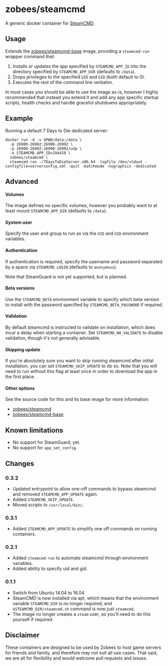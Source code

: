 # zobees/steamcmd

A generic docker container for [SteamCMD](https://developer.valvesoftware.com/wiki/SteamCMD).

## Usage

Extends the [zobees/steamcmd-base](https://github.com/zobees/docker-steamcmd-base) image, providing a `steamcmd-run` wrapper command that:

 1. Installs or updates the app specified by `STEAMCMD_APP_ID` into the directory specified by `STEAMCMD_APP_DIR` (defaults to `/data`).
 2. Drops privileges to the specified `UID` and `GID` (both default to 0).
 3. Executes the rest of the command line verbatim.

In most cases you should be able to use the image as-is, however I highly recommended that instead you extend it and add any app specific startup scripts, health checks and handle graceful shutdowns appropriately.

## Example

Running a default 7 Days to Die dedicated server:

```
docker run -d -v $PWD/data:/data \
  -p 26900-26902:26900-26902 \
  -p 26900-26902:26900-26902/udp \
  -e STEAMCMD_APP_ID=294420 \
  zobees/steamcmd \
  steamcmd-run ./7DaysToDieServer.x86_64 -logfile /dev/stdout -configfile=serverconfig.xml -quit -batchmode -nographics -dedicated
```

## Advanced

#### Volumes

The image defines no specific volumes, however you probably want to at least mount `STEAMCMD_APP_DIR` (defaults to `/data`).

#### System user

Specify the user and group to run as via the `UID` and `GID` environment variables.

#### Authentication

If authentication is required, specify the username and password separated by a space via `STEAMCMD_LOGIN` (defaults to `anonymous`).

Note that SteamGuard is not yet supported, but is planned.

#### Beta versions

Use the `STEAMCMD_BETA` environment variable to specify which beta version to install with the password specified by `STEAMCMD_BETA_PASSWORD` if required.

#### Validation

By default steamcmd is instructed to validate on installation, which does incur a delay when starting a container. Set `STEAMCMD_NO_VALIDATE` to disable validation, though it's not generally advisable.

#### Skipping update

If you're absolutely sure you want to skip running steamcmd after initial installation, you can set `STEAMCMD_SKIP_UPDATE` to do so. Note that you will need to run without this flag at least once in order to download the app in the first place.

#### Other options

See the source code for this and its base image for more information:

 * [zobees/steamcmd](https://github.com/zobees/docker-steamcmd)
 * [zobees/steamcmd-base](https://github.com/zobees/docker-steamcmd-base)

## Known limitations

 * No support for SteamGuard, yet.
 * No support for `app_set_config`.

## Changes

### 0.3.2

 * Updated entrypoint to allow one-off commands to bypass steamcmd and removed `STEAMCMD_APP_UPDATE` again.
 * Added `STEAMCMD_SKIP_UPDATE`.
 * Moved scripts to `/usr/local/bin/`.

### 0.3.1

 * Added `STEAMCMD_APP_UPDATE` to simplify one off commands on running containers.

### 0.2.1

 * Added `steamcmd-run` to automate steamcmd through environment variables.
 * Added ability to specify uid and gid.

### 0.1.1

 * Switch from Ubuntu 14.04 to 16.04
 * SteamCMD is now installed via apt, which means that the environment variable `STEAMCMD_DIR` is no longer required, and `$STEAMCMD_DIR/steamcmd.sh` command is now just `steamcmd`.
 * The image no longer creates a `steam` user, so you'll need to do this yourself if required.

## Disclaimer

These containers are designed to be used by Zobees to host game servers for friends and family, and therefore may not suit all use cases.  That said, we are all for flexibility and would welcome pull requests and issues.
